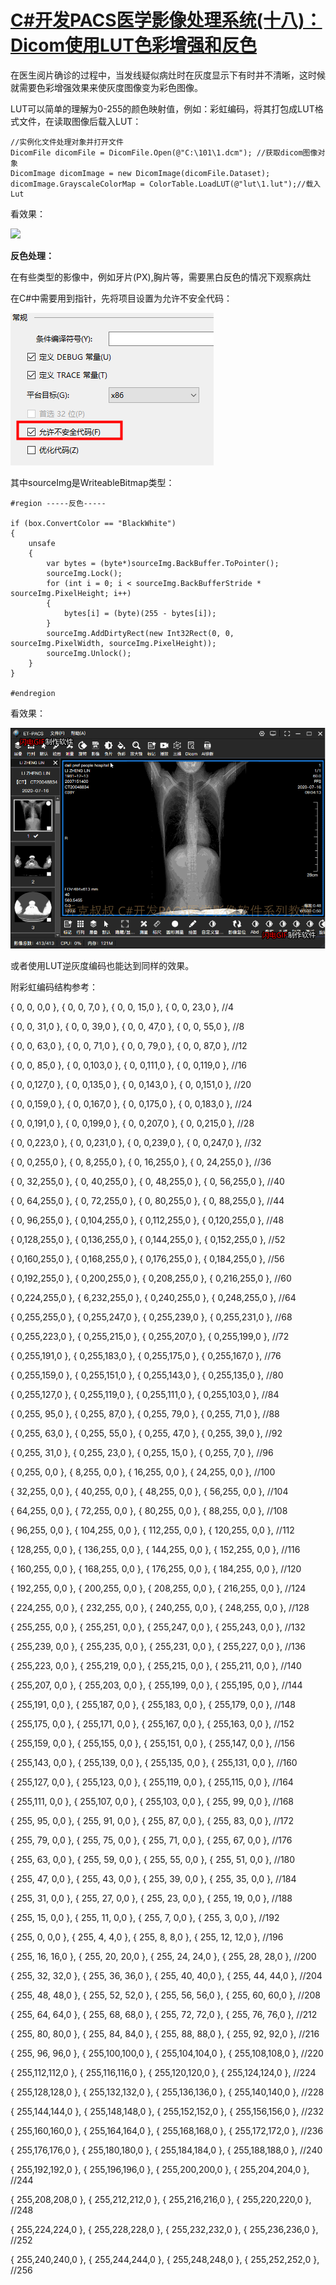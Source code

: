 # [C#开发PACS医学影像处理系统(十八)：Dicom使用LUT色彩增强和反色](https://www.cnblogs.com/Uncle-Joker/p/13690710.html)

在医生阅片确诊的过程中，当发线疑似病灶时在灰度显示下有时并不清晰，这时候就需要色彩增强效果来使灰度图像变为彩色图像。

LUT可以简单的理解为0-255的颜色映射值，例如：彩虹编码，将其打包成LUT格式文件，在读取图像后载入LUT：
~~~
//实例化文件处理对象并打开文件
DicomFile dicomFile = DicomFile.Open(@"C:\101\1.dcm"); //获取dicom图像对象
DicomImage dicomImage = new DicomImage(dicomFile.Dataset); 
dicomImage.GrayscaleColorMap = ColorTable.LoadLUT(@"lut\1.lut");//载入Lut
~~~
看效果：

![](vx_images/58420611231976.gif)

**反色处理：**

在有些类型的影像中，例如牙片(PX),胸片等，需要黑白反色的情况下观察病灶

在C#中需要用到指针，先将项目设置为允许不安全代码：

![](vx_images/51190611241645.png)

 其中sourceImg是WriteableBitmap类型：
~~~
#region -----反色-----

if (box.ConvertColor == "BlackWhite")
{
    unsafe
    {
        var bytes = (byte*)sourceImg.BackBuffer.ToPointer();
        sourceImg.Lock();
        for (int i = 0; i < sourceImg.BackBufferStride * sourceImg.PixelHeight; i++)
        {
            bytes[i] = (byte)(255 - bytes[i]);
        }
        sourceImg.AddDirtyRect(new Int32Rect(0, 0, sourceImg.PixelWidth, sourceImg.PixelHeight));
        sourceImg.Unlock();
    }
}

#endregion
~~~


看效果：

![](vx_images/46980611235554.gif)

 或者使用LUT逆灰度编码也能达到同样的效果。

附彩虹编码结构参考：

 {   0,  0,  0,0 }, {   0,  0,  7,0 }, {   0,  0, 15,0 }, {   0,  0, 23,0 }, //4

 {   0,  0, 31,0 }, {   0,  0, 39,0 }, {   0,  0, 47,0 }, {   0,  0, 55,0 }, //8

 {   0,  0, 63,0 }, {   0,  0, 71,0 }, {   0,  0, 79,0 }, {   0,  0, 87,0 }, //12

 {   0,  0, 85,0 }, {   0,  0,103,0 }, {   0,  0,111,0 }, {   0,  0,119,0 }, //16

 {   0,  0,127,0 }, {   0,  0,135,0 }, {   0,  0,143,0 }, {   0,  0,151,0 }, //20

 {   0,  0,159,0 }, {   0,  0,167,0 }, {   0,  0,175,0 }, {   0,  0,183,0 }, //24

 {   0,  0,191,0 }, {   0,  0,199,0 }, {   0,  0,207,0 }, {   0,  0,215,0 }, //28

 {   0,  0,223,0 }, {   0,  0,231,0 }, {   0,  0,239,0 }, {   0,  0,247,0 }, //32

 {   0,  0,255,0 }, {   0,  8,255,0 }, {   0, 16,255,0 }, {   0, 24,255,0 }, //36

 {   0, 32,255,0 }, {   0, 40,255,0 }, {   0, 48,255,0 }, {   0, 56,255,0 }, //40

 {   0, 64,255,0 }, {   0, 72,255,0 }, {   0, 80,255,0 }, {   0, 88,255,0 }, //44

 {   0, 96,255,0 }, {   0,104,255,0 }, {   0,112,255,0 }, {   0,120,255,0 }, //48

 {   0,128,255,0 }, {   0,136,255,0 }, {   0,144,255,0 }, {   0,152,255,0 }, //52

 {   0,160,255,0 }, {   0,168,255,0 }, {   0,176,255,0 }, {   0,184,255,0 }, //56

 {   0,192,255,0 }, {   0,200,255,0 }, {   0,208,255,0 }, {   0,216,255,0 }, //60

 {   0,224,255,0 }, {   6,232,255,0 }, {   0,240,255,0 }, {   0,248,255,0 }, //64

 {   0,255,255,0 }, {   0,255,247,0 }, {   0,255,239,0 }, {   0,255,231,0 }, //68

 {   0,255,223,0 }, {   0,255,215,0 }, {   0,255,207,0 }, {   0,255,199,0 }, //72

 {   0,255,191,0 }, {   0,255,183,0 }, {   0,255,175,0 }, {   0,255,167,0 }, //76

 {   0,255,159,0 }, {   0,255,151,0 }, {   0,255,143,0 }, {   0,255,135,0 }, //80

 {   0,255,127,0 }, {   0,255,119,0 }, {   0,255,111,0 }, {   0,255,103,0 }, //84

 {   0,255, 95,0 }, {   0,255, 87,0 }, {   0,255, 79,0 }, {   0,255, 71,0 }, //88

 {   0,255, 63,0 }, {   0,255, 55,0 }, {   0,255, 47,0 }, {   0,255, 39,0 }, //92

 {   0,255, 31,0 }, {   0,255, 23,0 }, {   0,255, 15,0 }, {   0,255,  7,0 }, //96

 {   0,255,  0,0 }, {   8,255,  0,0 }, {  16,255,  0,0 }, {  24,255,  0,0 }, //100

 {  32,255,  0,0 }, {  40,255,  0,0 }, {  48,255,  0,0 }, {  56,255,  0,0 }, //104

 {  64,255,  0,0 }, {  72,255,  0,0 }, {  80,255,  0,0 }, {  88,255,  0,0 }, //108

 {  96,255,  0,0 }, { 104,255,  0,0 }, { 112,255,  0,0 }, { 120,255,  0,0 }, //112

 { 128,255,  0,0 }, { 136,255,  0,0 }, { 144,255,  0,0 }, { 152,255,  0,0 }, //116

 { 160,255,  0,0 }, { 168,255,  0,0 }, { 176,255,  0,0 }, { 184,255,  0,0 }, //120

 { 192,255,  0,0 }, { 200,255,  0,0 }, { 208,255,  0,0 }, { 216,255,  0,0 }, //124

 { 224,255,  0,0 }, { 232,255,  0,0 }, { 240,255,  0,0 }, { 248,255,  0,0 }, //128

 { 255,255,  0,0 }, { 255,251,  0,0 }, { 255,247,  0,0 }, { 255,243,  0,0 }, //132

 { 255,239,  0,0 }, { 255,235,  0,0 }, { 255,231,  0,0 }, { 255,227,  0,0 }, //136

 { 255,223,  0,0 }, { 255,219,  0,0 }, { 255,215,  0,0 }, { 255,211,  0,0 }, //140

 { 255,207,  0,0 }, { 255,203,  0,0 }, { 255,199,  0,0 }, { 255,195,  0,0 }, //144

 { 255,191,  0,0 }, { 255,187,  0,0 }, { 255,183,  0,0 }, { 255,179,  0,0 }, //148

 { 255,175,  0,0 }, { 255,171,  0,0 }, { 255,167,  0,0 }, { 255,163,  0,0 }, //152

 { 255,159,  0,0 }, { 255,155,  0,0 }, { 255,151,  0,0 }, { 255,147,  0,0 }, //156

 { 255,143,  0,0 }, { 255,139,  0,0 }, { 255,135,  0,0 }, { 255,131,  0,0 }, //160

 { 255,127,  0,0 }, { 255,123,  0,0 }, { 255,119,  0,0 }, { 255,115,  0,0 }, //164

 { 255,111,  0,0 }, { 255,107,  0,0 }, { 255,103,  0,0 }, { 255, 99,  0,0 }, //168

 { 255, 95,  0,0 }, { 255, 91,  0,0 }, { 255, 87,  0,0 }, { 255, 83,  0,0 }, //172

 { 255, 79,  0,0 }, { 255, 75,  0,0 }, { 255, 71,  0,0 }, { 255, 67,  0,0 }, //176

 { 255, 63,  0,0 }, { 255, 59,  0,0 }, { 255, 55,  0,0 }, { 255, 51,  0,0 }, //180

 { 255, 47,  0,0 }, { 255, 43,  0,0 }, { 255, 39,  0,0 }, { 255, 35,  0,0 }, //184

 { 255, 31,  0,0 }, { 255, 27,  0,0 }, { 255, 23,  0,0 }, { 255, 19,  0,0 }, //188

 { 255, 15,  0,0 }, { 255, 11,  0,0 }, { 255,  7,  0,0 }, { 255,  3,  0,0 }, //192

 { 255,  0,  0,0 }, { 255,  4,  4,0 }, { 255,  8,  8,0 }, { 255, 12, 12,0 }, //196

 { 255, 16, 16,0 }, { 255, 20, 20,0 }, { 255, 24, 24,0 }, { 255, 28, 28,0 }, //200

 { 255, 32, 32,0 }, { 255, 36, 36,0 }, { 255, 40, 40,0 }, { 255, 44, 44,0 }, //204

 { 255, 48, 48,0 }, { 255, 52, 52,0 }, { 255, 56, 56,0 }, { 255, 60, 60,0 }, //208

 { 255, 64, 64,0 }, { 255, 68, 68,0 }, { 255, 72, 72,0 }, { 255, 76, 76,0 }, //212

 { 255, 80, 80,0 }, { 255, 84, 84,0 }, { 255, 88, 88,0 }, { 255, 92, 92,0 }, //216

 { 255, 96, 96,0 }, { 255,100,100,0 }, { 255,104,104,0 }, { 255,108,108,0 }, //220

 { 255,112,112,0 }, { 255,116,116,0 }, { 255,120,120,0 }, { 255,124,124,0 }, //224

 { 255,128,128,0 }, { 255,132,132,0 }, { 255,136,136,0 }, { 255,140,140,0 }, //228

 { 255,144,144,0 }, { 255,148,148,0 }, { 255,152,152,0 }, { 255,156,156,0 }, //232

 { 255,160,160,0 }, { 255,164,164,0 }, { 255,168,168,0 }, { 255,172,172,0 }, //236

 { 255,176,176,0 }, { 255,180,180,0 }, { 255,184,184,0 }, { 255,188,188,0 }, //240

 { 255,192,192,0 }, { 255,196,196,0 }, { 255,200,200,0 }, { 255,204,204,0 }, //244

 { 255,208,208,0 }, { 255,212,212,0 }, { 255,216,216,0 }, { 255,220,220,0 }, //248

 { 255,224,224,0 }, { 255,228,228,0 }, { 255,232,232,0 }, { 255,236,236,0 }, //252

 { 255,240,240,0 }, { 255,244,244,0 }, { 255,248,248,0 }, { 255,252,252,0 }, //256
